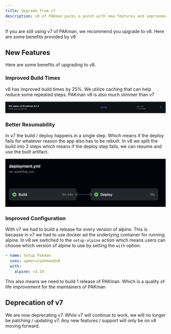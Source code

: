 ```yaml
---
title: Upgrade from v7
description: v8 of PAKman packs a punch with new features and improvements. We recommend everyone upgrade to v8.
---
```


If you are still using v7 of PAKman, we recommend you upgrade to v8. Here are some benefits provided by v8

## New Features

Here are some benefits of upgrading to v8.

### Improved Build Times

v8 has improved build times by 25%. We utilize caching that can help reduce some repeated steps. PAKman v8 is also much slimmer than v7

![pakman action cache](../../../assets/build/action-cache.png)

### Better Resumability 

In v7 the build / deploy happens in a single step. Which means if the deploy fails for whatever reason the app also has to be rebuilt. In v8 we split the build into 2 steps which means if the deploy step fails, we can resume and use the built artifact.

![deployment action](../../../assets/build/deployment-action.png)

### Improved Configuration

With v7 we had to build a release for every version of alpine. This is because in v7 we had to use docker ad the underlying container for running alpine. In v8 we switched to the `setup-alpine` action which means users can choose which version of alpine to use by setting the `with` option.

```yaml
- name: Setup Pakman
  uses: upmaru/pakman@v8
  with:
    alpine: v3.19
```

This also means we need to build 1 release of PAKman. Which is a quality of life improvement for the maintainers of PAKman

## Deprecation of v7

We are now deprecating v7. While v7 will continue to work, we will no longer be patching / updating v7. Any new features / support will only be on v8 moving forward.

